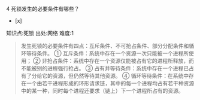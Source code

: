 4
死锁发生的必要条件有哪些？
- [x]

知识点:死锁
出处:网络
难度:1
> 发生死锁的必要条件有四点：互斥条件、不可抢占条件、部分分配条件和循环等待条件。 ① 互斥条件：系统中存在一个资源一次只能被一个进程所使用； ②
> 非抢占条件：系统中存在一个资源仅能被占有它的进程所释放，而不能被别的进程强行抢占。 ③
> 占有并等待条件：系统中存在一个进程已占有了分给它的资源，但仍然等待其他资源。 ④
> 循环等待条件：在系统中存在一个由若干进程形成的环形请求链，其中的每一个进程均占有若干种资源中的某一种，同时每个进程还要求（链上）下一个进程所占有的资源。
